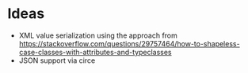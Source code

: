 Ideas
=====

- XML value serialization using the approach from https://stackoverflow.com/questions/29757464/how-to-shapeless-case-classes-with-attributes-and-typeclasses
- JSON support via circe
